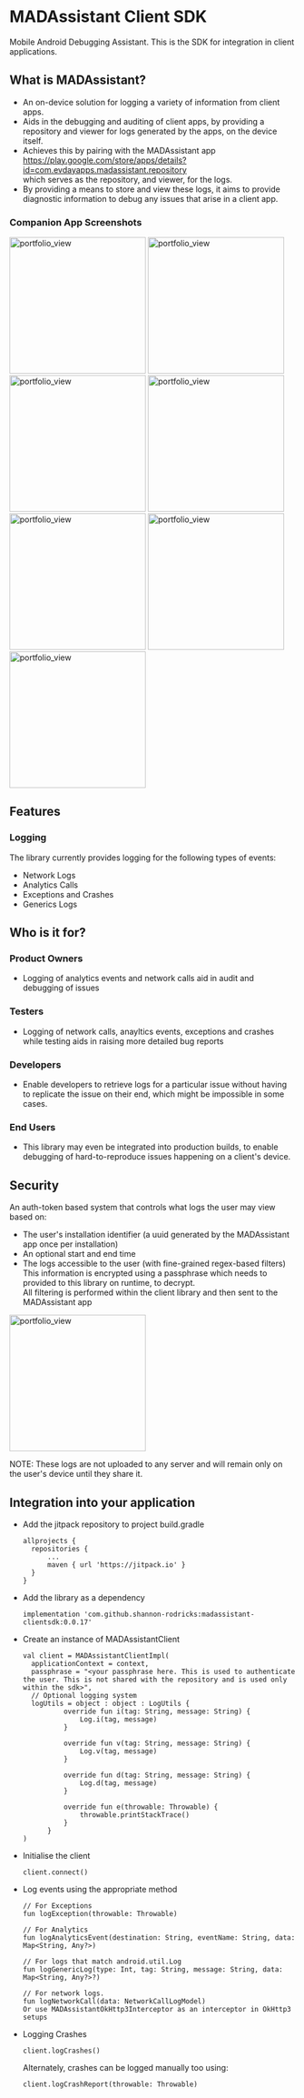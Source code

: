 # MADAssistant Client SDK
Mobile Android Debugging Assistant.
This is the SDK for integration in client applications.


## What is MADAssistant?
- An on-device solution for logging a variety of information from client apps.</br>
- Aids in the debugging and auditing of client apps, by providing a repository and viewer for logs generated by the apps, on the device itself.</br>
- Achieves this by pairing with the MADAssistant app</br>https://play.google.com/store/apps/details?id=com.evdayapps.madassistant.repository</br> which serves as the repository, and viewer, for the logs.</br>
- By providing a means to store and view these logs, it aims to provide diagnostic information to debug any issues that arise in a client app.</br>

### Companion App Screenshots
<img width="240" alt="portfolio_view" src="https://github.com/shannon-rodricks/madassistant-clientsdk/blob/main/doc/home.png"> <img width="240" alt="portfolio_view" src="https://github.com/shannon-rodricks/madassistant-clientsdk/blob/main/doc/device_info.png"> <img width="240" alt="portfolio_view" src="https://github.com/shannon-rodricks/madassistant-clientsdk/blob/main/doc/session_list.png"> <img width="240" alt="portfolio_view" src="https://github.com/shannon-rodricks/madassistant-clientsdk/blob/main/doc/package_info.png"> <img width="240" alt="portfolio_view" src="https://github.com/shannon-rodricks/madassistant-clientsdk/blob/main/doc/log_list.png"> <img width="240" alt="portfolio_view" src="https://github.com/shannon-rodricks/madassistant-clientsdk/blob/main/doc/logdetails_network.png"> <img width="240" alt="portfolio_view" src="https://github.com/shannon-rodricks/madassistant-clientsdk/blob/main/doc/logdetails_crash.png">

## Features
### Logging
The library currently provides logging for the following types of events:
- Network Logs
- Analytics Calls
- Exceptions and Crashes
- Generics Logs

## Who is it for?
### Product Owners
- Logging of analytics events and network calls aid in audit and debugging of issues
### Testers
- Logging of network calls, anayltics events, exceptions and crashes while testing aids in raising more detailed bug reports
### Developers
- Enable developers to retrieve logs for a particular issue without having to replicate the issue on their end, which might be impossible in some cases.
### End Users
- This library may even be integrated into production builds, to enable debugging of hard-to-reproduce issues happening on a client's device.


## Security
An auth-token based system that controls what logs the user may view based on:
- The user's installation identifier (a uuid generated by the MADAssistant app once per installation)
- An optional start and end time
- The logs accessible to the user (with fine-grained regex-based filters)</br>
This information is encrypted using a passphrase which needs to provided to this library on runtime, to decrypt.</br>
All filtering is performed within the client library and then sent to the MADAssistant app

<img width="240" alt="portfolio_view" src="https://github.com/shannon-rodricks/madassistant-clientsdk/blob/main/doc/authtoken_generator.png"></br>

NOTE: These logs are not uploaded to any server and will remain only on the user's device until they share it.


## Integration into your application
- Add the jitpack repository to project build.gradle
  ```
  allprojects {
	repositories {
		...
		maven { url 'https://jitpack.io' }
	}
  }
  ```
- Add the library as a dependency
  ```
  implementation 'com.github.shannon-rodricks:madassistant-clientsdk:0.0.17'
  ```
- Create an instance of MADAssistantClient
  ```
  val client = MADAssistantClientImpl(
    applicationContext = context,
    passphrase = "<your passphrase here. This is used to authenticate the user. This is not shared with the repository and is used only within the sdk>",
    // Optional logging system
    logUtils = object : object : LogUtils {
            override fun i(tag: String, message: String) {
                Log.i(tag, message)
            }

            override fun v(tag: String, message: String) {
                Log.v(tag, message)
            }

            override fun d(tag: String, message: String) {
                Log.d(tag, message)
            }

            override fun e(throwable: Throwable) {
                throwable.printStackTrace()
            }
        }
  )
  ```
- Initialise the client
  ```
  client.connect()
  ```
- Log events using the appropriate method
  ```
  // For Exceptions
  fun logException(throwable: Throwable)
  
  // For Analytics
  fun logAnalyticsEvent(destination: String, eventName: String, data: Map<String, Any?>)
  
  // For logs that match android.util.Log
  fun logGenericLog(type: Int, tag: String, message: String, data: Map<String, Any?>?)

  // For network logs. 
  fun logNetworkCall(data: NetworkCallLogModel)
  Or use MADAssistantOkHttp3Interceptor as an interceptor in OkHttp3 setups
  ```
- Logging Crashes
  ```
  client.logCrashes()
  ```
  Alternately, crashes can be logged manually too using:
  ```
  client.logCrashReport(throwable: Throwable)
  ```
 










